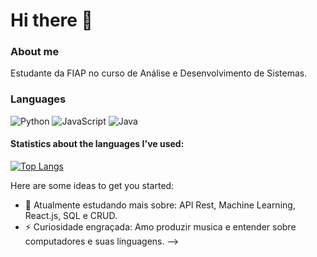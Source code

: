 # Hi there 👋

### About me
  Estudante da FIAP no curso de Análise e Desenvolvimento de Sistemas.
  
### Languages
  ![Python](https://img.shields.io/badge/python-3670A0?style=flat-square&logo=python&logoColor=ffdd54)
  ![JavaScript](https://img.shields.io/badge/javascript-%23323330.svg?style=flat-square&logo=javascript&logoColor=%23F7DF1E)
  ![Java](https://img.shields.io/badge/java-%23ED8B00.svg?style=flat-badge&logo=java&logoColor=white)
#### Statistics about the languages I've used:<br>
  [![Top Langs](https://github-readme-stats.vercel.app/api/top-langs/?username=AdurraIS&layout=compact&hide=jupyter%20notebook,html)](https://github.com/anuraghazra/github-readme-stats)


Here are some ideas to get you started:

- 🌱 Atualmente estudando mais sobre: API Rest, Machine Learning, React.js, SQL e CRUD.
- ⚡ Curiosidade engraçada: Amo produzir musica e entender sobre computadores e suas linguagens.
-->
